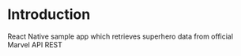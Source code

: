 # Introduction 
React Native sample app which retrieves superhero data from official Marvel API REST
